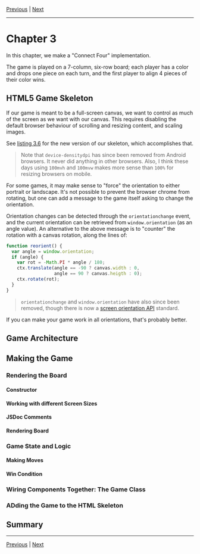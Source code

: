 [Previous](./Chapter2.md) | [Next](./Chapter4.md)

<hr>

# Chapter 3

In this chapter, we make a "Connect Four" implementation.

The game is played on a 7-column, six-row board; each player has a color and
drops one piece on each turn, and the first player to align 4 pieces of their
color wins.

## HTML5 Game Skeleton

If our game is meant to be a full-screen canvas, we want to control as much of
the screen as we want with our canvas. This requires disabling the default
browser behaviour of scrolling and resizing content, and scaling images.

See [listing 3.6] for the new version of our skeleton, which accomplishes that.

[listing 3.6]: http://127.0.0.1/ch3/listing-3-1.html

> Note that `device-densitydpi` has since been removed from Android browsers.
> It never did anything in other browsers. Also, I think these days using
> `100mvh` and `100mvw` makes more sense than `100%` for resizing browsers on
> mobile.

For some games, it may make sense to "force" the orientation to either portrait
or landscape. It's not possible to prevent the browser chrome from rotating,
but one can add a message to the game itself asking to change the orientation.

Orientation changes can be detected through the `orientationchange` event, and
the current orientation can be retrieved from `window.orientation` (as an angle
value). An alternative to the above message is to "counter" the rotation with a
canvas rotation, along the lines of:

```javascript
function reorient() {
  var angle = window.orientation;
  if (angle) {
    var rot = -Math.PI * angle / 180;
    ctx.translate(angle == -90 ? canvas.width : 0,
                  angle == 90 ? canvas.heigth : 0);
    ctx.rotate(rot);
  }
}
```

> `orientationchange` and `window.orientation` have also since been removed,
> though there is now a [screen orientation API] standard.

[screen orientation API]: https://developer.mozilla.org/en-US/docs/Web/API/Screen_Orientation_API

If you can make your game work in all orientations, that's probably better.

## Game Architecture

## Making the Game

### Rendering the Board

#### Constructor

#### Working with different Screen Sizes

#### JSDoc Comments

#### Rendering Board

### Game State and Logic

#### Making Moves

#### Win Condition

### Wiring Components Together: The Game Class

### ADding the Game to the HTML Skeleton

## Summary

<hr>

[Previous](./Chapter2.md) | [Next](./Chapter4.md)

